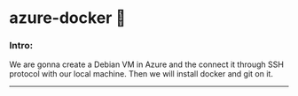# azure-docker 🐳

### Intro:

We are gonna create a Debian VM in Azure and the connect it through SSH protocol with our local machine. Then we will install docker and git on it.

<hr>

